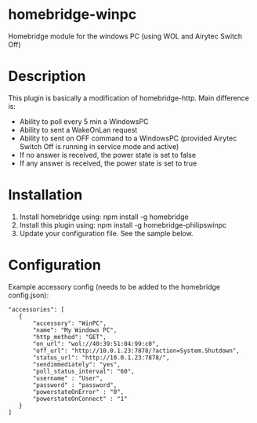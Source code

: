 # homebridge-winpc
Homebridge module for the windows PC (using WOL and Airytec Switch Off)

# Description

This plugin is basically a modification of homebridge-http.
Main difference is:
- Ability to poll every 5 min a WindowsPC
- Ability to sent a WakeOnLan request
- Ability to sent on OFF command to a WindowsPC (provided Airytec Switch Off is running in service mode and active)
- If no answer is received, the power state is set to false
- If any answer is received, the power state is set to true

# Installation

1. Install homebridge using: npm install -g homebridge
2. Install this plugin using: npm install -g homebridge-philipswinpc
3. Update your configuration file. See the sample below.

# Configuration

Example accessory config (needs to be added to the homebridge config.json):
 ```
"accessories": [
	{
		"accessory": "WinPC",
		"name": "My Windows PC",
		"http_method": "GET",
		"on_url": "wol://40:39:51:04:99:c0",
		"off_url": "http://10.0.1.23:7878/?action=System.Shutdown",
		"status_url": "http://10.0.1.23:7878/",
		"sendimmediately": "yes",
		"poll_status_interval": "60",
		"username" : "User",
		"password" : "password",
		"powerstateOnError" : "0",
		"powerstateOnConnect" : "1"				
	}
]
 ```
